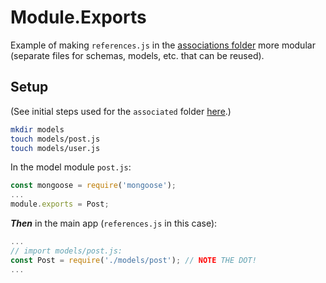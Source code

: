 # Module.Exports

Example of making `references.js` in the [associations folder](https://github.com/hchiam/web-dev-bootcamp/blob/master/demo/associations) more modular (separate files for schemas, models, etc. that can be reused).

## Setup

(See initial steps used for the `associated` folder [here](https://github.com/hchiam/web-dev-bootcamp/blob/master/demo/associations/associations.md#setup-steps).)

```bash
mkdir models
touch models/post.js
touch models/user.js
```

In the model module `post.js`:

```js
const mongoose = require('mongoose');
...
module.exports = Post;
```

***Then*** in the main app (`references.js` in this case):

```js
...
// import models/post.js:
const Post = require('./models/post'); // NOTE THE DOT!
...
```
